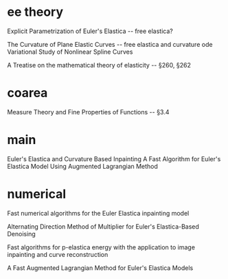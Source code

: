 
# ee theory

Explicit Parametrization of Euler's Elastica -- free elastica?

The Curvature of Plane Elastic Curves -- free elastica and curvature ode
Variational Study of Nonlinear Spline Curves

A Treatise on the mathematical theory of elasticity -- §260, §262

# coarea

Measure Theory and Fine Properties of Functions -- §3.4


# main
Euler's Elastica and Curvature Based Inpainting
A Fast Algorithm for Euler's Elastica Model Using Augmented Lagrangian Method

# numerical
Fast numerical algorithms for the Euler Elastica inpainting model

Alternating Direction Method of Multiplier for Euler's Elastica-Based
Denoising

Fast algorithms for p-elastica energy with the application to image
inpainting and curve reconstruction

A Fast Augmented Lagrangian Method for Euler's Elastica Models



